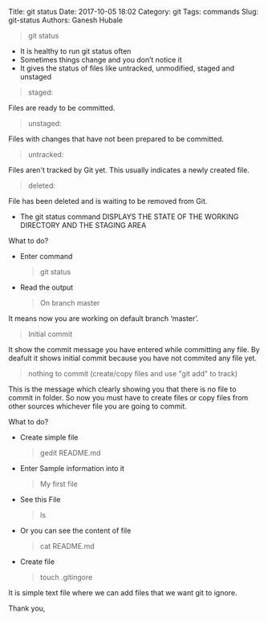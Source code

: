Title: git status
Date: 2017-10-05 18:02
Category: git
Tags: commands
Slug: git-status
Authors: Ganesh Hubale
> git status

*   It is healthy to run git status often
*   Sometimes things change and you don’t notice it
*   It gives the status of files like untracked, unmodified, staged and unstaged

> staged:

Files are ready to be committed.

> unstaged:

Files with changes that have not been prepared to be committed.

> untracked:

Files aren't tracked by Git yet. This usually indicates a newly created file.

> deleted:

File has been deleted and is waiting to be removed from Git.

*   The git status command DISPLAYS THE STATE OF THE WORKING DIRECTORY AND THE STAGING AREA

What to do?

*   Enter command

    > git status

*   Read the output

    > On branch master

It means now you are working on default branch ‘master’.

> Initial commit

It show the commit message you have entered while committing any file. By deafult it shows initial commit because you have not commited any file yet.

> nothing to commit (create/copy files and use "git add" to track)

This is the message which clearly showing you that there is no file to commit in folder. So now you must have to create files or copy files from other sources whichever file you are going to commit.

What to do?

*   Create simple file

    > gedit README.md

*   Enter Sample information into it

    > My first file

*   See this File

    > ls

*   Or you can see the content of file

    > cat README.md

*   Create file

    > touch .gitingore

It is simple text file where we can add files that we want git to ignore.

Thank you,

